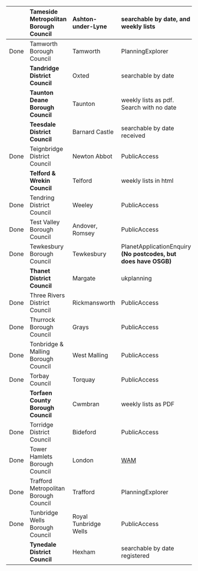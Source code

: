 |  | **Tameside Metropolitan Borough Council** | Ashton-under-Lyne | searchable by date, and weekly lists | http://public.tameside.gov.uk/plan/f422planapp.asp |
|:-|:------------------------------------------|:------------------|:-------------------------------------|:---------------------------------------------------|
| Done | Tamworth Borough Council | Tamworth | PlanningExplorer | http://80.1.64.77/MVM/Online/PL/GeneralSearch.aspx |
|  | **Tandridge District Council** | Oxted | searchable by date | http://e-access.tandridge.gov.uk/planning/Planning-Registers/weeklylist/weekly-list.asp |
|  | **Taunton Deane Borough Council** | Taunton | weekly lists as pdf. Search with no date | http://www.tauntondeane.gov.uk/tdbcsites/plan/index.asp |
|  | **Teesdale District Council** | Barnard Castle | searchable by date received | http://teesdale.planning-register.co.uk/ |
| Done | Teignbridge District Council | Newton Abbot | PublicAccess | http://213.152.63.161/publicaccess/ |
|  | **Telford & Wrekin Council** | Telford | weekly lists in html | http://www.telford.gov.uk/apps/planningapplications/planningapplicationlist.asp?year=2007 |
| Done | Tendring District Council | Weeley | PublicAccess | http://195.99.151.54/publicaccess/propdb/property/property_searchform.aspx?module=P3 |
| Done | Test Valley Borough Council | Andover,  Romsey | PublicAccess | http://publicaccess.testvalley.gov.uk/publicaccess/tdc/tdc_home.aspx |
| Done | Tewkesbury Borough Council | Tewkesbury | PlanetApplicationEnquiry **(No postcodes, but does have OSGB)**| http://planning.tewkesbury.gov.uk/Planet/ispforms.asp?serviceKey=07WCC04163103430 |
|  | **Thanet District Council** | Margate | ukplanning | http://www.ukplanning.com/ukp/custom/forwards/selectandsearch.jsp?council=Thanet%20District%20Council&fwd=search/ |
| Done | Three Rivers District Council | Rickmansworth | PublicAccess | http://www2.threerivers.gov.uk/publicaccess/ |
| Done | Thurrock Borough Council | Grays | PublicAccess | http://regs.thurrock.gov.uk/PublicAccess/tdc/ |
| Done | Tonbridge & Malling Borough Council | West Malling | PublicAccess | http://publicaccess.tmbc.gov.uk/publicaccess/tdc/tdc_home.aspx |
| Done | Torbay Council | Torquay | PublicAccess | http://www.torbay.gov.uk/publicaccess/ |
|  | **Torfaen County Borough Council** | Cwmbran | weekly lists as PDF | http://www.torfaen.gov.uk/EnvironmentAndPlanning/Planning/DevelopmentControl/PlanningPermission/PlanningApplications.aspx |
| Done | Torridge District Council | Bideford | PublicAccess | http://www.torridge.gov.uk/publicaccess/tdc/DcApplication/application_searchform.aspx |
| Done | Tower Hamlets Borough Council | London | [WAM](WAM.md) | http://194.201.98.213/WAM/searchsubmit/performOption.do?action=search |
| Done | Trafford Metropolitan Borough Council | Trafford | PlanningExplorer | http://planning.trafford.gov.uk/MVM/Online/PL/GeneralSearch.aspx |
| Done | Tunbridge Wells Borough Council | Royal Tunbridge Wells | PublicAccess | http://secure.tunbridgewells.gov.uk/publicaccess/ |
|  | **Tynedale District Council** | Hexham | searchable by date registered | http://www.tynedale.gov.uk/business/planappsummary.asp |